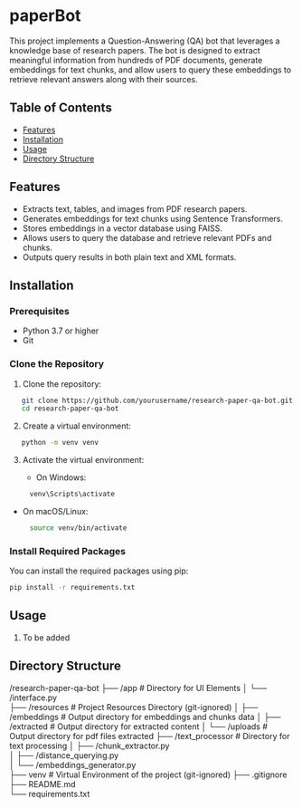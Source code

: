 # paperBot

This project implements a Question-Answering (QA) bot that leverages a knowledge base of research papers. The bot is designed to extract meaningful information from hundreds of PDF documents, generate embeddings for text chunks, and allow users to query these embeddings to retrieve relevant answers along with their sources.

## Table of Contents

- [Features](#features)
- [Installation](#installation)
- [Usage](#usage)
- [Directory Structure](#directory-structure)

## Features

- Extracts text, tables, and images from PDF research papers.
- Generates embeddings for text chunks using Sentence Transformers.
- Stores embeddings in a vector database using FAISS.
- Allows users to query the database and retrieve relevant PDFs and chunks.
- Outputs query results in both plain text and XML formats.

## Installation

### Prerequisites

- Python 3.7 or higher
- Git

### Clone the Repository

1. Clone the repository:
   
```bash
   git clone https://github.com/yourusername/research-paper-qa-bot.git
   cd research-paper-qa-bot
```

2. Create a virtual environment:
   
```bash
   python -m venv venv
```

3. Activate the virtual environment:

   - On Windows:
     
```bash
     venv\Scripts\activate
```
   - On macOS/Linux:

```bash
     source venv/bin/activate
```

### Install Required Packages

You can install the required packages using pip:

```bash
pip install -r requirements.txt
```
## Usage

1. To be added

## Directory Structure

/research-paper-qa-bot
├── /app                            # Directory for UI Elements
│   └── /interface.py               
├── /resources                      # Project Resources Directory (git-ignored)
│   ├── /embeddings                 # Output directory for embeddings and chunks data
│   ├── /extracted                  # Output directory for extracted content
│   └── /uploads                    # Output directory for pdf files extracted
├── /text_processor                 # Directory for text processing
│   ├── /chunk_extractor.py         
│   ├── /distance_querying.py       
│   └── /embeddings_generator.py    
├── venv                            # Virtual Environment of the project (git-ignored)
├── .gitignore                      
├── README.md                       
└── requirements.txt                

